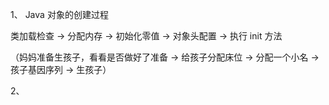 1、 Java 对象的创建过程

类加载检查 -> 分配内存 -> 初始化零值 -> 对象头配置 -> 执行 init 方法

（妈妈准备生孩子，看看是否做好了准备 -> 给孩子分配床位 -> 分配一个小名 -> 孩子基因序列 -> 生孩子）

2、
